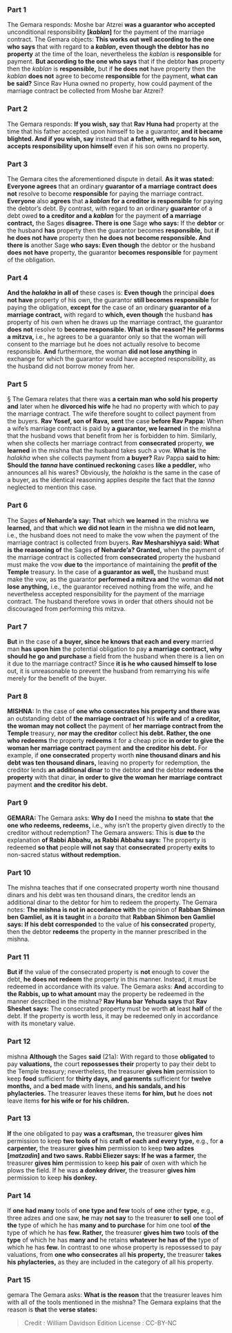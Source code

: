 
### Part 1
The Gemara responds: Moshe bar Atzrei <b>was a guarantor who accepted</b> unconditional responsibility <b>[<i>kablan</i>]</b> for the payment of the marriage contract. The Gemara objects: <b>This works out well according to the one who says</b> that with regard to <b>a <i>kablan</i>, even though the debtor has no property</b> at the time of the loan, nevertheless the <i>kablan</i> is <b>responsible</b> for payment. <b>But according to the one who says</b> that if the debtor <b>has</b> property then the <i>kablan</i> is <b>responsible,</b> but if <b>he does not</b> have property then the <i>kablan</i> <b>does not</b> agree to become <b>responsible</b> for the payment, <b>what can be said?</b> Since Rav Huna owned no property, how could payment of the marriage contract be collected from Moshe bar Atzrei?

### Part 2
The Gemara responds: <b>If you wish, say</b> that <b>Rav Huna had</b> property at the time that his father accepted upon himself to be a guarantor, <b>and it became blighted. And if you wish, say</b> instead that <b>a father, with regard to his son, accepts responsibility upon himself</b> even if his son owns no property.

### Part 3
The Gemara cites the aforementioned dispute in detail. <b>As it was stated: Everyone agrees</b> that an ordinary <b>guarantor of a marriage contract does not</b> resolve to become <b>responsible</b> for paying the marriage contract. <b>Everyone</b> also <b>agrees</b> that <b>a <i>kablan</i> for a creditor is responsible</b> for paying the debtor’s debt. By contrast, with regard to an ordinary <b>guarantor</b> of a debt owed <b>to a creditor and a <i>kablan</i></b> for the payment <b>of a marriage contract,</b> the Sages <b>disagree. There is one</b> Sage <b>who says:</b> If the <b>debtor</b> or the husband <b>has</b> property then the guarantor becomes <b>responsible,</b> but <b>if he does not have</b> property then <b>he does not become responsible. And there is</b> another Sage <b>who says: Even though</b> the debtor or the husband <b>does not have</b> property, the guarantor <b>becomes responsible</b> for payment of the obligation.

### Part 4
<b>And the <i>halakha</i> in all of</b> these cases is: <b>Even though</b> the principal <b>does not have</b> property of his own, the guarantor <b>still becomes responsible</b> for paying the obligation, <b>except for</b> the case of an ordinary <b>guarantor of a marriage contract,</b> with regard to <b>which, even though</b> the husband <b>has</b> property of his own when he draws up the marriage contract, the guarantor <b>does not</b> resolve to <b>become responsible. What is the reason? He performs a mitzva,</b> i.e., he agrees to be a guarantor only so that the woman will consent to the marriage but he does not actually resolve to become responsible. <b>And</b> furthermore, the woman <b>did not lose anything</b> in exchange for which the guarantor would have accepted responsibility, as the husband did not borrow money from her.

### Part 5
§ The Gemara relates that there was <b>a certain man who sold his property and</b> later when he <b>divorced his wife</b> he had no property with which to pay the marriage contract. The wife therefore sought to collect payment from the buyers. <b>Rav Yosef, son of Rava, sent</b> the case <b>before Rav Pappa:</b> When a wife’s marriage contract is paid by <b>a guarantor, we learned</b> in the mishna that the husband vows that benefit from her is forbidden to him. Similarly, when she collects her marriage contract from <b>consecrated</b> property, <b>we learned</b> in the mishna that the husband takes such a vow. <b>What is</b> the <i>halakha</i> when she collects payment from <b>a buyer?</b> Rav Pappa <b>said to him: Should the <i>tanna</i> have continued reckoning</b> cases <b>like a peddler,</b> who announces all his wares? Obviously, the <i>halakha</i> is the same in the case of a buyer, as the identical reasoning applies despite the fact that the <i>tanna</i> neglected to mention this case.

### Part 6
The Sages <b>of Neharde’a say: That</b> which <b>we learned</b> in the mishna <b>we learned,</b> and <b>that</b> which <b>we did not learn</b> in the mishna <b>we did not learn,</b> i.e., the husband does not need to make the vow when the payment of the marriage contract is collected from buyers. <b>Rav Mesharshiyya said: What is the reasoning of</b> the Sages <b>of Neharde’a? Granted,</b> when the payment of the marriage contract is collected from <b>consecrated</b> property the husband must make the vow <b>due to</b> the importance of maintaining the <b>profit of the Temple</b> treasury. In the case of <b>a guarantor as well,</b> the husband must make the vow, as the guarantor <b>performed a mitzva and</b> the woman <b>did not lose anything,</b> i.e., the guarantor received nothing from the wife, and he nevertheless accepted responsibility for the payment of the marriage contract. The husband therefore vows in order that others should not be discouraged from performing this mitzva.

### Part 7
<b>But</b> in the case of <b>a buyer, since he knows that each and every</b> married man <b>has upon him</b> the potential obligation to pay <b>a marriage contract, why should he go and purchase</b> a field from the husband when there is a lien on it due to the marriage contract? Since <b>it is he who caused himself to lose</b> out, it is unreasonable to prevent the husband from remarrying his wife merely for the benefit of the buyer.

### Part 8
<strong>MISHNA:</strong> In the case of <b>one who consecrates his property and there was</b> an outstanding debt of <b>the marriage contract of</b> his <b>wife and</b> of <b>a creditor, the woman may not collect</b> the payment of <b>her marriage contract from the Temple</b> treasury, <b>nor may the creditor</b> collect <b>his debt. Rather, the one who redeems</b> the property <b>redeems</b> it for a cheap price <b>in order to give the woman her marriage contract</b> payment <b>and the creditor his debt.</b> For example, if <b>one consecrated</b> property worth <b>nine thousand dinars and his debt was ten thousand dinars,</b> leaving no property for redemption, the creditor lends <b>an additional dinar</b> to the debtor <b>and</b> the debtor <b>redeems the property</b> with that dinar, <b>in order to give the woman her marriage contract</b> payment <b>and the creditor his debt.</b>

### Part 9
<strong>GEMARA:</strong> The Gemara asks: <b>Why do I</b> need the mishna <b>to state</b> that <b>the one who redeems, redeems,</b> i.e., why isn’t the property given directly to the creditor without redemption? The Gemara answers: This is <b>due to</b> the explanation <b>of Rabbi Abbahu, as Rabbi Abbahu says:</b> The property is redeemed <b>so that</b> people <b>will not say</b> that <b>consecrated</b> property <b>exits</b> to non-sacred status <b>without redemption.</b>

### Part 10
The mishna teaches that if one consecrated property worth nine thousand dinars and his debt was ten thousand dinars, the creditor lends an additional dinar to the debtor for him to redeem the property. The Gemara notes: <b>The mishna is not in accordance with</b> the opinion of <b>Rabban Shimon ben Gamliel, as it is taught</b> in a <i>baraita</i> that <b>Rabban Shimon ben Gamliel says: If his debt corresponded</b> to the value of <b>his consecrated</b> property, then the debtor <b>redeems</b> the property in the manner prescribed in the mishna.

### Part 11
<b>But if</b> the value of the consecrated property is <b>not</b> enough to cover the debt, <b>he does not redeem</b> the property in this manner. Instead, it must be redeemed in accordance with its value. The Gemara asks: <b>And</b> according to <b>the Rabbis, up to what amount</b> may the property be redeemed in the manner described in the mishna? <b>Rav Huna bar Yehuda says</b> that <b>Rav Sheshet says:</b> The consecrated property must be worth <b>at</b> least <b>half</b> of the debt. If the property is worth less, it may be redeemed only in accordance with its monetary value.

### Part 12
mishna <b>Although</b> the Sages <b>said</b> (21a): With regard to those <b>obligated</b> to pay <b>valuations,</b> the court <b>repossesses their</b> property to pay their debt to the Temple treasury; nevertheless, the treasurer <b>gives him</b> permission to keep <b>food</b> sufficient for <b>thirty days, and garments</b> sufficient for <b>twelve months,</b> and <b>a bed made</b> with linens, <b>and his sandals, and his phylacteries.</b> The treasurer leaves these items <b>for him, but</b> he does <b>not</b> leave items <b>for his wife or for his children.</b>

### Part 13
<b>If</b> the one obligated to pay <b>was a craftsman,</b> the treasurer <b>gives him</b> permission to keep <b>two tools of</b> his <b>craft of each and every type,</b> e.g., for <b>a carpenter,</b> the treasurer <b>gives him</b> permission to keep <b>two adzes [<i>matzadin</i>] and two saws. Rabbi Eliezer says: If he was a farmer,</b> the treasurer <b>gives him</b> permission to keep <b>his pair</b> of oxen with which he plows the field. If he was <b>a donkey driver,</b> the treasurer <b>gives him</b> permission to keep <b>his donkey.</b>

### Part 14
If <b>one had many</b> tools of <b>one type and few</b> tools of <b>one</b> other <b>type,</b> e.g., three adzes and one saw, <b>he</b> may <b>not say</b> to the treasurer <b>to sell</b> one tool <b>of the</b> type of which he has <b>many and to purchase</b> for him one tool <b>of the</b> type of which he has <b>few. Rather,</b> the treasurer <b>gives him two</b> tools <b>of the type</b> of which he has <b>many and</b> he retains <b>whatever he has of the</b> type of which he has <b>few.</b> In contrast to one whose property is repossessed to pay valuations, from <b>one who consecrates</b> all <b>his property,</b> the treasurer <b>takes his phylacteries,</b> as they are included in the category of all his property.

### Part 15
gemara The Gemara asks: <b>What is the reason</b> that the treasurer leaves him with all of the tools mentioned in the mishna? The Gemara explains that the reason is <b>that</b> the <b>verse states:</b>

>Credit : William Davidson Edition
>License : CC-BY-NC